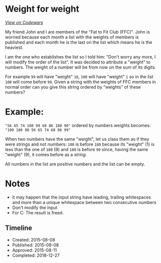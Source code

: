 # Weight for weight
[*View on Codewars*](https://www.codewars.com/kata/weight-for-weight)

My friend John and I are members of the "Fat to Fit Club (FFC)". John is worried because
each month a list with the weights of members is published and each month he is the last on the list
which means he is the heaviest. 

I am the one who establishes the list so I told him:
"Don't worry any more, I will modify the order of the list".
It was decided to attribute a "weight" to numbers. The weight of a number will be from now on
the sum of its digits. 

For example `99` will have "weight" `18`, `100` will have "weight"
`1` so in the list `100` will come before `99`.
Given a string with the weights of FFC members in normal order can you give this string ordered
by "weights" of these numbers?

# Example:

`"56 65 74 100 99 68 86 180 90"` ordered by numbers weights becomes: 
`"100 180 90 56 65 74 68 86 99"`

When two numbers have the same "weight", let us class them as if they were strings and not numbers:
`100` is before `180` because its "weight" (1) is less than the one of `180` (9)
and `180` is before `90` since, having the same "weight" (9),  it comes before as a *string*.

All numbers in the list are positive numbers and the list can be empty.

# Notes

- it may happen that the input string have leading, trailing whitespaces and more than a unique whitespace between two consecutive numbers
- Don't modify the input
- For C: The result is freed.


## Timeline
- Created: 2015-08-08
- Published: 2015-08-08
- Approved: 2015-08-11
- Completed: 2018-12-27